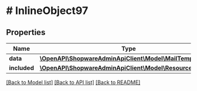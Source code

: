 # # InlineObject97

## Properties

Name | Type | Description | Notes
------------ | ------------- | ------------- | -------------
**data** | [**\OpenAPI\ShopwareAdminApiClient\Model\MailTemplateType**](MailTemplateType.md) |  | [optional]
**included** | [**\OpenAPI\ShopwareAdminApiClient\Model\Resource[]**](Resource.md) |  | [optional]

[[Back to Model list]](../../README.md#models) [[Back to API list]](../../README.md#endpoints) [[Back to README]](../../README.md)
